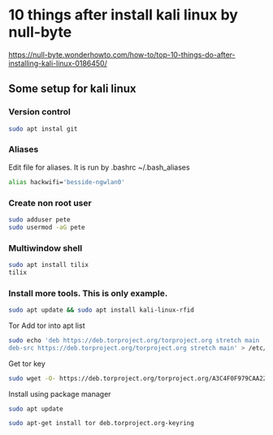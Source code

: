 # 10 things after install kali linux by null-byte


https://null-byte.wonderhowto.com/how-to/top-10-things-do-after-installing-kali-linux-0186450/

## Some setup for kali linux

### Version control

```bash
sudo apt instal git
```

### Aliases

Edit file for aliases. It is run by .bashrc
~/.bash_aliases

```bash
alias hackwifi='besside-ngwlan0'
```

### Create non root user

```bash
sudo adduser pete
sudo usermod -aG pete 
```

### Multiwindow shell

```bash
sudo apt install tilix
tilix
```

### Install more tools. This is only example.

```bash
sudo apt update && sudo apt install kali-linux-rfid
```

Tor
Add tor into apt list

```bash
sudo echo 'deb https://deb.torproject.org/torproject.org stretch main
deb-src https://deb.torproject.org/torproject.org stretch main' > /etc/apt/sources.list.d/tor.list
```

Get tor key

```bash
sudo wget -O- https://deb.torproject.org/torproject.org/A3C4F0F979CAA22CDBA8F512EE8CBC9E886DDD89.asc | sudo apt-key add -
```

Install using package manager

```bash
sudo apt update

sudo apt-get install tor deb.torproject.org-keyring
```
